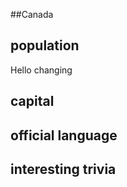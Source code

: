##Canada
## population
Hello changing 

## capital

 
## official language


## interesting trivia




